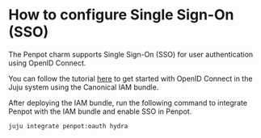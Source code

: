 # How to configure Single Sign-On (SSO)

The Penpot charm supports Single Sign-On (SSO) for user authentication 
using OpenID Connect.

You can follow the tutorial [here](https://charmhub.io/topics/canonical-identity-platform/tutorials/e2e-tutorial)
to get started with OpenID Connect in the Juju system using the 
Canonical IAM bundle.

After deploying the IAM bundle, run the following command to integrate 
Penpot with the IAM bundle and enable SSO in Penpot.

```
juju integrate penpot:oauth hydra
```
